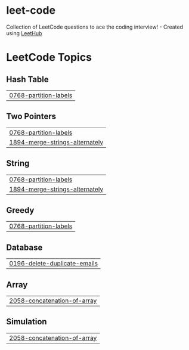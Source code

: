 # leet-code
Collection of LeetCode questions to ace the coding interview! - Created using [LeetHub](https://github.com/QasimWani/LeetHub)

<!---LeetCode Topics Start-->
# LeetCode Topics
## Hash Table
|  |
| ------- |
| [0768-partition-labels](https://github.com/SubashNadar/leet-code/tree/master/0768-partition-labels) |
## Two Pointers
|  |
| ------- |
| [0768-partition-labels](https://github.com/SubashNadar/leet-code/tree/master/0768-partition-labels) |
| [1894-merge-strings-alternately](https://github.com/SubashNadar/leet-code/tree/master/1894-merge-strings-alternately) |
## String
|  |
| ------- |
| [0768-partition-labels](https://github.com/SubashNadar/leet-code/tree/master/0768-partition-labels) |
| [1894-merge-strings-alternately](https://github.com/SubashNadar/leet-code/tree/master/1894-merge-strings-alternately) |
## Greedy
|  |
| ------- |
| [0768-partition-labels](https://github.com/SubashNadar/leet-code/tree/master/0768-partition-labels) |
## Database
|  |
| ------- |
| [0196-delete-duplicate-emails](https://github.com/SubashNadar/leet-code/tree/master/0196-delete-duplicate-emails) |
## Array
|  |
| ------- |
| [2058-concatenation-of-array](https://github.com/SubashNadar/leet-code/tree/master/2058-concatenation-of-array) |
## Simulation
|  |
| ------- |
| [2058-concatenation-of-array](https://github.com/SubashNadar/leet-code/tree/master/2058-concatenation-of-array) |
<!---LeetCode Topics End-->
